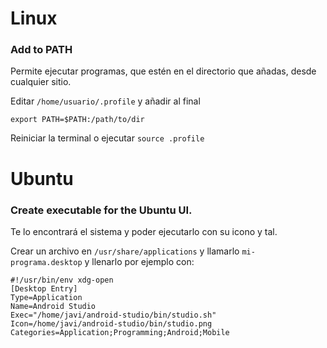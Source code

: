 # Linux

### Add to PATH
Permite ejecutar programas, que estén en el directorio que añadas, desde cualquier sitio.

Editar `/home/usuario/.profile` y añadir al final

`export PATH=$PATH:/path/to/dir`

Reiniciar la terminal o ejecutar `source .profile`

# Ubuntu
### Create executable for the Ubuntu UI.
Te lo encontrará el sistema y poder ejecutarlo con su icono y tal.

Crear un archivo en `/usr/share/applications` y llamarlo `mi-programa.desktop` y llenarlo por ejemplo con:

```
#!/usr/bin/env xdg-open
[Desktop Entry]
Type=Application
Name=Android Studio
Exec="/home/javi/android-studio/bin/studio.sh"
Icon=/home/javi/android-studio/bin/studio.png
Categories=Application;Programming;Android;Mobile
```
